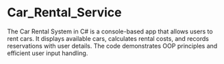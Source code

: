 # Car_Rental_Service
The Car Rental System in C# is a console-based app that allows users to rent cars. It displays available cars, calculates rental costs, and records reservations with user details. The code demonstrates OOP principles and efficient user input handling.

